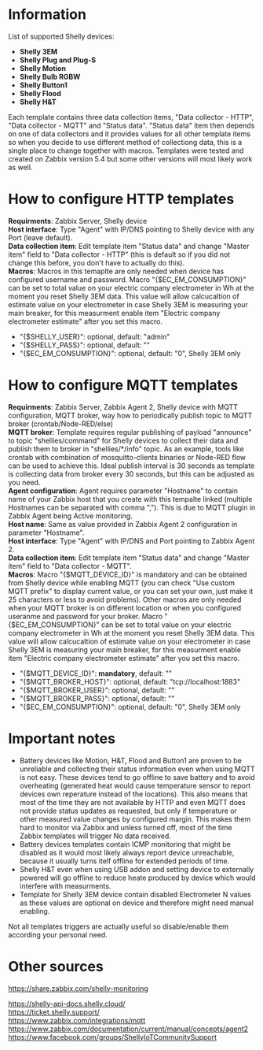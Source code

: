 # Information

List of supported Shelly devices:  
- **Shelly 3EM**  
- **Shelly Plug and Plug-S**  
- **Shelly Motion**  
- **Shelly Bulb RGBW**  
- **Shelly Button1**  
- **Shelly Flood**  
- **Shelly H&T**  

Each template contains three data collection items, "Data collector - HTTP", "Data collector - MQTT" and "Status data". "Status data" item then depends on one of data collectors and it provides values for all other template items so when you decide to use different method of collectiong data, this is a single place to change together with macros. Templates were tested and created on Zabbix version 5.4 but some other versions will most likely work as well.  

# How to configure HTTP templates

**Requirments**: Zabbix Server, Shelly device  
**Host interface**: Type "Agent" with IP/DNS pointing to Shelly device with any Port (leave default).  
**Data collection item**: Edit template item "Status data" and change "Master item" field to "Data collector - HTTP" (this is default so if you did not change this before, you don't have to actually do this).  
**Macros**: Macros in this temaplte are only needed when device has configured username and password. Macro "{$EC_EM_CONSUMPTION}" can be set to total value on your electric company electrometer in Wh at the moment you reset Shelly 3EM data. This value will allow calcucaltion of estimate value on your electrometer in case Shelly 3EM is measuring your main breaker, for this measurment enable item "Electric company electrometer estimate" after you set this macro.  
- "{$SHELLY_USER}": optional, default: "admin"  
- "{$SHELLY_PASS}": optional, default: ""  
- "{$EC_EM_CONSUMPTION}": optional, default: "0", Shelly 3EM only  

# How to configure MQTT templates

**Requirments**: Zabbix Server, Zabbix Agent 2, Shelly device with MQTT configuration, MQTT broker, way how to periodically publish topic to MQTT broker (crontab/Node-RED/else)  
**MQTT broker**: Template requires regular publishing of payload "announce" to topic "shellies/command" for Shelly devices to collect their data and publish them to broker in "shellies/*/info" topic. As an example, tools like crontab with combination of mosquitto-clients binaries or Node-RED flow can be used to achieve this. Ideal publish interval is 30 seconds as template is collecting data from broker every 30 seconds, but this can be adjusted as you need.  
**Agent configuration**: Agent requires parameter "Hostname" to contain name of your Zabbix host that you create with this tempalte linked (multiple Hostnames can be separated with comma ","). This is due to MQTT plugin in Zabbix Agent being Active monitoring.  
**Host name**: Same as value provided in Zabbix Agent 2 configuration in parameter "Hostname".  
**Host interface**: Type "Agent" with IP/DNS and Port pointing to Zabbix Agent 2.  
**Data collection item**: Edit template item "Status data" and change "Master item" field to "Data collector - MQTT".  
**Macros**: Macro "{$MQTT_DEVICE_ID}" is mandatory and can be obtained from Shelly device while enabling MQTT (you can check "Use custom MQTT prefix" to display current value, or you can set your own, just make it 25 characters or less to avoid problems). Other macros are only needed when your MQTT broker is on different location or when you configured useranme and password for your broker. Macro "{$EC_EM_CONSUMPTION}" can be set to total value on your electric company electrometer in Wh at the moment you reset Shelly 3EM data. This value will allow calcucaltion of estimate value on your electrometer in case Shelly 3EM is measuring your main breaker, for this measurment enable item "Electric company electrometer estimate" after you set this macro.  
- "{$MQTT_DEVICE_ID}": **mandatory**, default: ""  
- "{$MQTT_BROKER_HOST}": optional, default: "tcp://localhost:1883"  
- "{$MQTT_BROKER_USER}": optional, default: ""  
- "{$MQTT_BROKER_PASS}": optional, default: ""  
- "{$EC_EM_CONSUMPTION}": optional, default: "0", Shelly 3EM only  

# Important notes

- Battery devices like Motion, H&T, Flood and Button1 are proven to be unreliable and collecting their status information even when using MQTT is not easy. These devices tend to go offline to save battery and to avoid overheating (generated heat would cause temperature sensor to report devices own reperature instead of the locations). This also means that most of the time they are not available by HTTP and even MQTT does not provide status updates as requested, but only if temperature or other measured value changes by configured margin. This makes them hard to monitor via Zabbix and unless turned off, most of the time Zabbix templates will trigger No data received.  
- Battery devices templates contain ICMP monitoring that might be disabled as it would most likely always report device unreachable, because it usually turns itelf offline for extended periods of time.  
- Shelly H&T even when using USB addon and setting device to externally powered will go offline to reduce heate produced by device which would interfere with measurments.  
- Template for Shelly 3EM device contain disabled Electrometer N values as these values are optional on device and therefore might need manual enabling.  

Not all templates triggers are actually useful so disable/enable them according your personal need.  

# Other sources

https://share.zabbix.com/shelly-monitoring  

https://shelly-api-docs.shelly.cloud/  
https://ticket.shelly.support/  
https://www.zabbix.com/integrations/mqtt  
https://www.zabbix.com/documentation/current/manual/concepts/agent2  
https://www.facebook.com/groups/ShellyIoTCommunitySupport  
